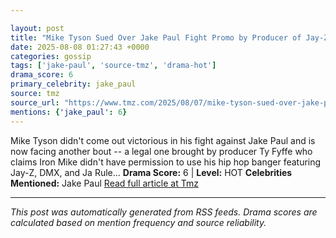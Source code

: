 ```yaml
---

layout: post
title: "Mike Tyson Sued Over Jake Paul Fight Promo by Producer of Jay-Z, DMX, Ja Rule Track""
date: 2025-08-08 01:27:43 +0000
categories: gossip
tags: ['jake-paul', 'source-tmz', 'drama-hot']
drama_score: 6
primary_celebrity: jake_paul
source: tmz
source_url: "https://www.tmz.com/2025/08/07/mike-tyson-sued-over-jake-paul-fight-promo/""
mentions: {'jake_paul': 6}
---
```


Mike Tyson didn't come out victorious in his fight against Jake Paul and is now facing another bout -- a legal one brought by producer Ty Fyffe who claims Iron Mike didn't have permission to use his hip hop banger featuring Jay-Z, DMX, and Ja Rule… **Drama Score:** 6 | **Level:** HOT **Celebrities Mentioned:** Jake Paul [Read full article at Tmz](https://www.tmz.com/2025/08/07/mike-tyson-sued-over-jake-paul-fight-promo/)

---

*This post was automatically generated from RSS feeds. Drama scores are calculated based on mention frequency and source reliability.*